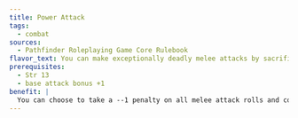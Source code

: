 ```yaml
---
title: Power Attack
tags:
  - combat
sources:
  - Pathfinder Roleplaying Game Core Rulebook
flavor_text: You can make exceptionally deadly melee attacks by sacrificing accuracy for strength.
prerequisites:
  - Str 13
  - base attack bonus +1
benefit: |
  You can choose to take a --1 penalty on all melee attack rolls and combat maneuver checks to gain a +2 bonus on all melee damage rolls. This bonus to damage is increased by half (+50%) if you are making an attack with a two-handed weapon, a one handed weapon using two hands, or a primary natural weapon that adds 1-1/2 times your Strength modifier on damage rolls. This bonus to damage is halved (--50%) if you are making an attack with an off-hand weapon or secondary natural weapon. When your base attack bonus reaches +4, and every 4 points thereafter, the penalty increases by --1 and the bonus to damage increases by +2. You must choose to use this feat before making an attack roll, and its effects last until your next turn. The bonus damage does not apply to touch attacks or effects that do not deal hit point damage.
---
```


